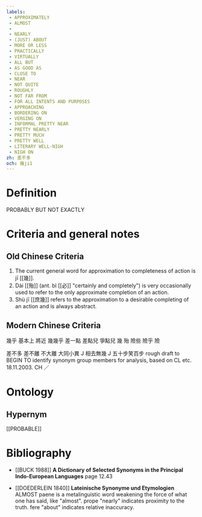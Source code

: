 ```yaml
---
labels: 
 - APPROXIMATELY
 - ALMOST
 - 
 - NEARLY
 - (JUST) ABOUT
 - MORE OR LESS
 - PRACTICALLY
 - VIRTUALLY
 - ALL BUT
 - AS GOOD AS
 - CLOSE TO
 - NEAR
 - NOT QUITE
 - ROUGHLY
 - NOT FAR FROM
 - FOR ALL INTENTS AND PURPOSES
 - APPROACHING
 - BORDERING ON
 - VERGING ON
 - INFORMAL PRETTY NEAR
 - PRETTY NEARLY
 - PRETTY MUCH
 - PRETTY WELL
 - LITERARY WELL-NIGH
 - NIGH ON
zh: 差不多
och: 幾ji1
---
```


# Definition
PROBABLY BUT NOT EXACTLY
# Criteria and general notes
## Old Chinese Criteria
1. The current general word for approximation to completeness of action is jī [[幾]].
2. Dài [[殆]] (ant. bì [[必]] "certainly and completely") is very occasionally used to refer to the only approximate completion of an action.
3. Shù jī [[庶幾]] refers to the approximation to a desirable completing of an action and is always abstract.
## Modern Chinese Criteria
幾乎
基本上
將近
幾幾乎
差一點
差點兒
爭點兒
幾
殆
險些
險乎
險

差不多
差不離
不大離
大同小異 J
相去無幾 J
五十步笑百步
rough draft to BEGIN TO identify synonym group members for analysis, based on CL etc. 18.11.2003. CH ／
# Ontology

## Hypernym
[[PROBABLE]]
# Bibliography
- [[BUCK 1988]]
**A Dictionary of Selected Synonyms in the Principal Indo-European Languages** page 12.43

- [[DOEDERLEIN 1840]]
**Lateinische Synonyme und Etymologien** 
ALMOST
paene is a metalinguistic word weakening the force of what one has said, like "almost".
prope "nearly" indicates proximity to the truth.
fere "about" indicates relative inaccuracy.